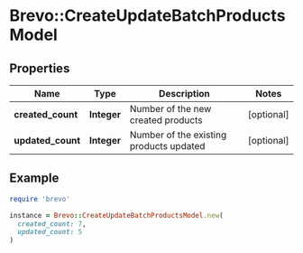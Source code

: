 # Brevo::CreateUpdateBatchProductsModel

## Properties

| Name | Type | Description | Notes |
| ---- | ---- | ----------- | ----- |
| **created_count** | **Integer** | Number of the new created products | [optional] |
| **updated_count** | **Integer** | Number of the existing products updated | [optional] |

## Example

```ruby
require 'brevo'

instance = Brevo::CreateUpdateBatchProductsModel.new(
  created_count: 7,
  updated_count: 5
)
```

